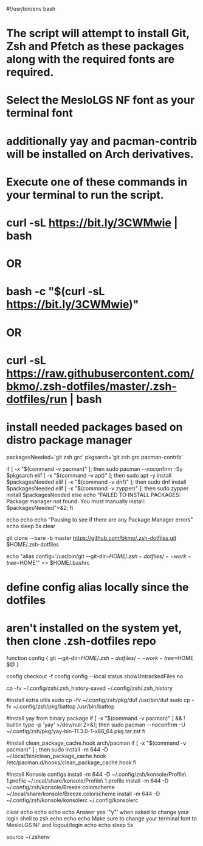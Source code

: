 #!/usr/bin/env bash
# The script will attempt to install Git, Zsh and Pfetch as these packages along with the required fonts are required.
# Select the MesloLGS NF font as your terminal font
# additionally yay and pacman-contrib will be installed on Arch derivatives.
#
# Execute one of these commands in your terminal to run the script.
#
# curl -sL https://bit.ly/3CWMwie | bash
#
# OR
#
# bash -c "$(curl -sL https://bit.ly/3CWMwie)"
#
# OR
#
# curl -sL https://raw.githubusercontent.com/bkmo/.zsh-dotfiles/master/.zsh-dotfiles/run | bash
#
# install needed packages based on distro package manager
packagesNeeded='git zsh grc'
pkgsarch='git zsh grc pacman-contrib'

if [ -x "$(command -v pacman)" ]; then sudo pacman --noconfirm -Sy $pkgsarch
elif [ -x "$(command -v apt)" ]; then sudo apt -y install $packagesNeeded
elif [ -x "$(command -v dnf)" ]; then sudo dnf install $packagesNeeded
elif [ -x "$(command -v zypper)" ]; then sudo zypper install $packagesNeeded
else echo "FAILED TO INSTALL PACKAGES: Package manager not found. You must manually install: $packagesNeeded">&2; fi

echo
echo
echo "Pausing to see if there are any Package Manager errors"
echo
sleep 5s
clear

git clone --bare -b master https://github.com/bkmo/.zsh-dotfiles.git $HOME/.zsh-dotfiles

echo "alias config='/usr/bin/git --git-dir=$HOME/.zsh-dotfiles/ --work-tree=$HOME'" >> $HOME/.bashrc

# define config alias locally since the dotfiles
# aren't installed on the system yet, then clone .zsh-dotfiles repo
function config {
   git --git-dir=$HOME/.zsh-dotfiles/ --work-tree=$HOME $@
}

config checkout -f
config config --local status.showUntrackedFiles no

cp -fv ~/.config/zsh/.zsh_history-saved ~/.config/zsh/.zsh_history

#install extra utils
sudo cp -fv ~/.config/zsh/pkg/duf /usr/bin/duf
sudo cp -fv ~/.config/zsh/pkg/battop /usr/bin/battop

#install yay from binary package
if [ -x "$(command -v pacman)" ] && ! builtin type -p 'yay' >/dev/null 2>&1; then
    sudo pacman --noconfirm -U ~/.config/zsh/pkg/yay-bin-11.3.0-1-x86_64.pkg.tar.zst
fi

#install clean_package_cache.hook arch/pacman
if [ -x "$(command -v pacman)" ] ; then
    sudo install -m 644 -D ~/.local/bin/clean_package_cache.hook /etc/pacman.d/hooks/clean_package_cache.hook
fi

#install Konsole configs
install -m 644 -D ~/.config/zsh/konsole/Profile\ 1.profile ~/.local/share/konsole/Profile\ 1.profile
install -m 644 -D ~/.config/zsh/konsole/Breeze.colorscheme ~/.local/share/konsole/Breeze.colorscheme
install -m 644 -D ~/.config/zsh/konsole/konsolerc ~/.config/konsolerc

clear
echo
echo
echo
echo Answer yes '"y"' when asked to change your login shell to zsh
echo
echo
echo Make sure to change your terminal font to MesloLGS NF and logout/login
echo
echo
sleep 5s

source ~/.zshenv
